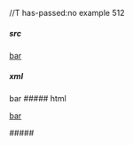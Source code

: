 //T has-passed:no
example 512
##### src
[foo]: /url1

[foo]: /url2

[bar][foo]
##### xml
<?xml version="1.0" encoding="UTF-8"?>
<!DOCTYPE document SYSTEM "CommonMark.dtd">
<document xmlns="http://commonmark.org/xml/1.0">
  <paragraph>
    <link destination="/url1" title="">
      <text>bar</text>
    </link>
  </paragraph>
</document>
##### html
<p><a href="/url1">bar</a></p>
#####
